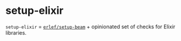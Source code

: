 # setup-elixir

`setup-elixir` = [`erlef/setup-beam`](https://github.com/erlef/setup-beam) + opinionated set of checks for Elixir libraries.
